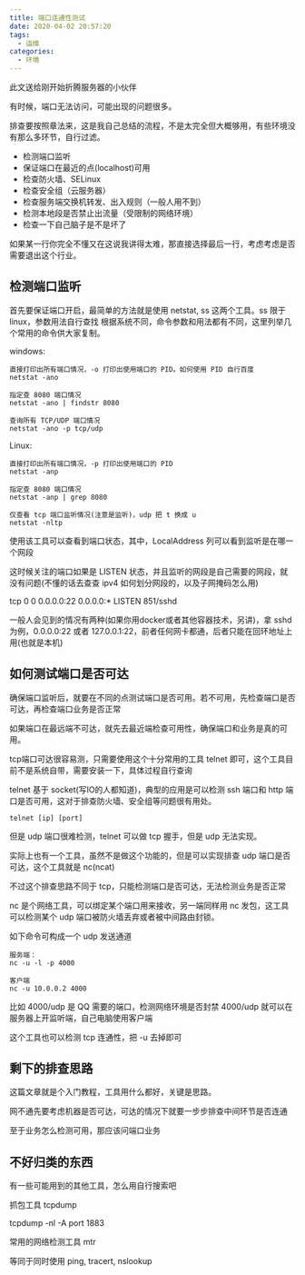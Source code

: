 ```yaml
---
title: 端口连通性测试
date: 2020-04-02 20:57:20
tags:
  - 运维
categories:
  - 环境
---
```


此文送给刚开始折腾服务器的小伙伴

有时候，端口无法访问，可能出现的问题很多。

排查要按照章法来，这是我自己总结的流程，不是太完全但大概够用，有些环境没有那么多环节，自行过滤。

- 检测端口监听
- 保证端口在最近的点(localhost)可用
- 检查防火墙、SELinux
- 检查安全组（云服务器）
- 检查服务端交换机转发、出入规则（一般人用不到）
- 检测本地段是否禁止出流量（受限制的网络环境）
- 检查一下自己脑子是不是坏了

如果某一行你完全不懂又在这说我讲得太难，那直接选择最后一行，考虑考虑是否需要退出这个行业。

## 检测端口监听

首先要保证端口开启，最简单的方法就是使用 netstat, ss 这两个工具。ss 限于 linux，参数用法自行查找
根据系统不同，命令参数和用法都有不同，这里列举几个常用的命令供大家复制。

windows:
```
直接打印出所有端口情况，-o 打印出使用端口的 PID。如何使用 PID 自行百度
netstat -ano

指定查 8080 端口情况
netstat -ano | findstr 8080

查询所有 TCP/UDP 端口情况
netstat -ano -p tcp/udp
```

Linux:
```
直接打印出所有端口情况，-p 打印出使用端口的 PID
netstat -anp

指定查 8080 端口情况
netstat -anp | grep 8080

仅查看 tcp 端口监听情况(注意是监听)，udp 把 t 换成 u
netstat -nltp
```

使用该工具可以查看到端口状态，其中，LocalAddress 列可以看到监听是在哪一个网段

这时候关注的端口如果是 LISTEN 状态，并且监听的网段是自己需要的网段，就没有问题(不懂的话去查查 ipv4 如何划分网段的，以及子网掩码怎么用)

tcp        0      0 0.0.0.0:22              0.0.0.0:*               LISTEN      851/sshd

一般人会见到的情况有两种(如果你用docker或者其他容器技术，另讲)，拿 sshd 为例，0.0.0.0:22 或者 127.0.0.1:22，前者任何网卡都通，后者只能在回环地址上用(也就是本机)


## 如何测试端口是否可达

确保端口监听后，就要在不同的点测试端口是否可用。若不可用，先检查端口是否可达，再检查端口业务是否正常

如果端口在最远端不可达，就先去最近端检查可用性，确保端口和业务是真的可用。

tcp端口可达很容易测，只需要使用这个十分常用的工具 telnet 即可，这个工具目前不是系统自带，需要安装一下，具体过程自行查询

telnet 基于 socket(写IO的人都知道)，典型的应用是可以检测 ssh 端口和 http 端口是否可用，这对于排查防火墙、安全组等问题很有用处。

```
telnet [ip] [port]
```

但是 udp 端口很难检测，telnet 可以做 tcp 握手，但是 udp 无法实现。

实际上也有一个工具，虽然不是做这个功能的，但是可以实现排查 udp 端口是否可达，这个工具就是 nc(ncat)

不过这个排查思路不同于 tcp，只能检测端口是否可达，无法检测业务是否正常

nc 是个网络工具，可以绑定某个端口用来接收，另一端同样用 nc 发包，这工具可以检测某个 udp 端口被防火墙丢弃或者被中间路由封锁。

如下命令可构成一个 udp 发送通道

```
服务端：
nc -u -l -p 4000

客户端
nc -u 10.0.0.2 4000
```

比如 4000/udp 是 QQ 需要的端口，检测网络环境是否封禁 4000/udp 就可以在服务器上开监听端，自己电脑使用客户端

这个工具也可以检测 tcp 连通性，把 -u 去掉即可

## 剩下的排查思路

这篇文章就是个入门教程，工具用什么都好，关键是思路。

网不通先要考虑机器是否可达，可达的情况下就要一步步排查中间环节是否连通

至于业务怎么检测可用，那应该问端口业务

## 不好归类的东西

有一些可能用到的其他工具，怎么用自行搜索吧


抓包工具
tcpdump

tcpdump -nl -A port 1883


常用的网络检测工具
mtr

等同于同时使用 ping, tracert, nslookup
